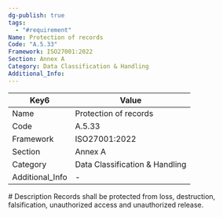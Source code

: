 ```yaml
---
dg-publish: true
tags:
  - "#requirement"
Name: Protection of records
Code: "A.5.33"
Framework: ISO27001:2022
Section: Annex A
Category: Data Classification & Handling
Additional_Info: 
---
```


<div><table class="dataview table-view-table"><thead class="table-view-thead"><tr class="table-view-tr-header"><th class="table-view-th"><span>Key</span><span class="dataview small-text">6</span></th><th class="table-view-th"><span>Value</span></th></tr></thead><tbody class="table-view-tbody"><tr><td><span>Name</span></td><td><span>Protection of records</span></td></tr><tr><td><span>Code</span></td><td><span>A.5.33</span></td></tr><tr><td><span>Framework</span></td><td><span>ISO27001:2022</span></td></tr><tr><td><span>Section</span></td><td><span>Annex A</span></td></tr><tr><td><span>Category</span></td><td><span>Data Classification &amp; Handling</span></td></tr><tr><td><span>Additional_Info</span></td><td><span>-</span></td></tr></tbody></table></div>
# Description
Records shall be protected from loss, destruction, falsification, unauthorized access and unauthorized release.
